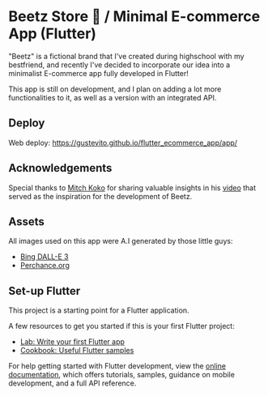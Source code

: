 # Beetz Store 🐝 / Minimal E-commerce App (Flutter)

"Beetz" is a fictional brand that I've created during highschool with my bestfriend, and recently I've decided to incorporate our idea into a minimalist E-commerce app fully developed in Flutter!

This app is still on development, and I plan on adding a lot more functionalities to it, as well as a version with an integrated API.

## Deploy

Web deploy: https://gustevito.github.io/flutter_ecommerce_app/app/

## Acknowledgements

Special thanks to [Mitch Koko](https://github.com/mitchkoko) for sharing valuable insights in his [video](https://www.youtube.com/watch?v=rYdP2LnBGsA) that served as the inspiration for the development of Beetz.

## Assets

All images used on this app were A.I generated by those little guys:
- [Bing DALL-E 3](https://www.bing.com/images/create?cc=br)
- [Perchance.org](https://perchance.org/ai-text-to-image-generator)

## Set-up Flutter

This project is a starting point for a Flutter application.

A few resources to get you started if this is your first Flutter project:

- [Lab: Write your first Flutter app](https://docs.flutter.dev/get-started/codelab)
- [Cookbook: Useful Flutter samples](https://docs.flutter.dev/cookbook)

For help getting started with Flutter development, view the
[online documentation](https://docs.flutter.dev/), which offers tutorials,
samples, guidance on mobile development, and a full API reference.
